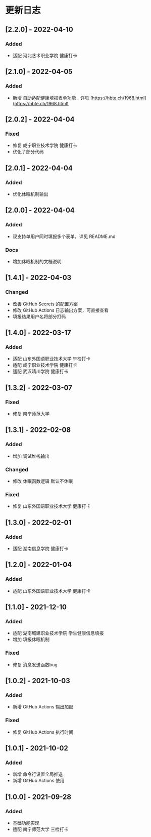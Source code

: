 # 更新日志

## [2.2.0] - 2022-04-10
### Added
- 适配 河北艺术职业学院 健康打卡

## [2.1.0] - 2022-04-05
### Added
- 新增 自助适配健康填报表单功能，详见 [https://hbte.ch/1968.html](https://hbte.ch/1968.html)

## [2.0.2] - 2022-04-04
### Fixed
- 修复 咸宁职业技术学院 健康打卡
- 优化了部分代码

## [2.0.1] - 2022-04-04
### Added
- 优化休眠机制输出

## [2.0.0] - 2022-04-04
### Added
- 现支持单用户同时填报多个表单，详见 README.md
### Docs
- 增加休眠机制的文档说明

## [1.4.1] - 2022-04-03
### Changed
- 改善 GitHub Secrets 的配置方案
- 修改 GitHub Actions 日志输出方案，可直接查看
- 填报结果用户名将部分打码

## [1.4.0] - 2022-03-17
### Added
- 适配 山东外国语职业技术大学 午检打卡
- 适配 咸宁职业技术学院 健康打卡
- 适配 武汉晴川学院 健康打卡

## [1.3.2] - 2022-03-07
### Fixed
- 修复 南宁师范大学

## [1.3.1] - 2022-02-08
### Added
- 增加 调试堆栈输出
### Changed
- 修改 休眠函数逻辑 默认不休眠
### Fixed
- 修复 山东外国语职业技术大学 健康打卡

## [1.3.0] - 2022-02-01
### Added
- 适配 湖南信息学院 健康打卡

## [1.2.0] - 2022-01-04
### Added
- 适配 山东外国语职业技术大学 健康打卡

## [1.1.0] - 2021-12-10
### Added
- 适配 湖南城建职业技术学院 学生健康信息填报
- 增加 填报休眠机制
### Fixed
- 修复 消息发送函数bug

## [1.0.2] - 2021-10-03
### Added
- 新增 GitHub Actions 输出加密
### Fixed
- 修复 GitHub Actions 执行时间

## [1.0.1] - 2021-10-02
### Added
- 新增 命令行设置全局推送
- 新增 GitHub Actions 使用

## [1.0.0] - 2021-09-28
### Added
- 基础功能实现
- 适配 南宁师范大学 三检打卡
